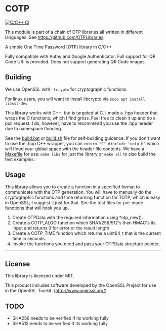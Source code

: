 # COTP
[![C/C++ CI](https://github.com/tilkinsc/COTP/actions/workflows/c-cpp.yml/badge.svg?branch=master)](https://github.com/tilkinsc/COTP/actions/workflows/c-cpp.yml)

This module is part of a chain of OTP libraries all written in different languages. See https://github.com/OTPLibraries

A simple One Time Password (OTP) library in C/C++

Fully compatible with Authy and Google Authenticator. Full support for QR Code URI is provided. Does not support generating QR Code images.


## Building

We use OpenSSL with `-lcrypto` for cryptographic functions.

For linux users, you will want to install libcrypto via `sudo apt install libssl-dev`

This library works with C++, but is targeted at C. I made a .hpp header that wraps the C functions, which I find gross. Feel free to clean it up and do a pull request. I do, however, have to recommend you use the .hpp header due to namespace flooding.

See the [build.bat](build.bat) or [build.sh](build.sh) file for self-building guidance. If you don't want to use the .hpp C++ wrapper, you can `extern "C" #include "cotp.h"` which will flood your global space with the header file contents. We have a [Makefile](Makefile) for use: `make libs` for just the library or `make all` to also build the test examples.


## Usage

This library allows you to create a function in a specified format to communicate with the OTP generation. You will have to manually do the cryptographic functions and time returning function for TOTP, which is easy in OpenSSL; I suggest it just for that. See the test files for pre-made functions that will hook you up.

1. Create OTPData with the required information using *otp_new().
2. Create a COTP_ALGO function which SHA1/256/512's then HMAC's its input and returns 0 for error or the result length
3. Create a COTP_TIME function which returns a uint64_t that is the current time in seconds.
4. Invoke the functions you need and pass your OTPData structure pointer.

_____________

## License

This library is licensed under MIT.

This product includes software developed by the OpenSSL Project for use in the OpenSSL Toolkit. (http://www.openssl.org/)


## TODO

* SHA256 needs to be verified if its working fully
* SHA512 needs to be verified if its working fully
